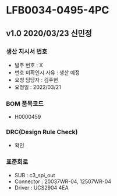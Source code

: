 # LFB0034-0495-4PC

## v1.0 2020/03/23 신민정

### 생산 지시서 번호
* 발주 번호 : X
* 번호 미확인시 사유 : 생산 예정
* 요청 담당자 : 김주현
* 요청일 : 2022/03/21

###  BOM 품목코드
* H0000459

### DRC(Design Rule Check)
* 확인

### 표준회로
* SUB : c3_spi_out
* Connector : 20037WR-04, 12507WR-04
* Driver : UCS2904 4EA
